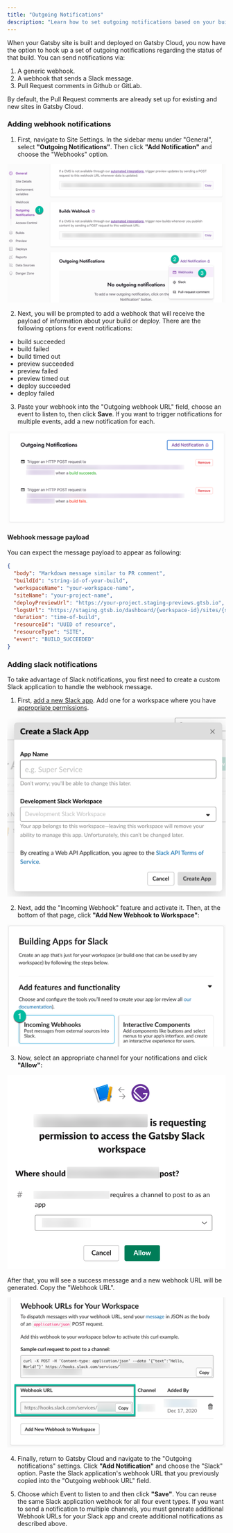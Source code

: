 ```yaml
---
title: "Outgoing Notifications"
description: "Learn how to set outgoing notifications based on your build and deploy status"
---
```


When your Gatsby site is built and deployed on Gatsby Cloud, you now have the option to hook up a set of outgoing notifications regarding the status of that build. You can send notifications via:

1. A generic webhook.
1. A webhook that sends a Slack message.
1. Pull Request comments in Github or GitLab.

By default, the Pull Request comments are already set up for existing and new sites in Gatsby Cloud.

### Adding webhook notifications

1. First, navigate to Site Settings. In the sidebar menu under "General", select **"Outgoing Notifications"**. Then click **"Add Notification"** and choose the "Webhooks" option.

![Steps to add a webhook notification](../../images/webhook-notification.png)

2. Next, you will be prompted to add a webhook that will receive the payload of information about your build or deploy. There are the following options for event notifications:

- build succeeded
- build failed
- build timed out
- preview succeeded
- preview failed
- preview timed out
- deploy succeeded
- deploy failed

3. Paste your webhook into the "Outgoing webhook URL" field, choose an event to listen to, then click **Save**. If you want to trigger notifications for multiple events, add a new notification for each.

![Button to add a notification](../../images/add-notification.png)

#### Webhook message payload

You can expect the message payload to appear as following:

```json
{
  "body": "Markdown message similar to PR comment",
  "buildId": "string-id-of-your-build",
  "workspaceName": "your-workspace-name",
  "siteName": "your-project-name",
  "deployPreviewUrl": "https://your-project.staging-previews.gtsb.io",
  "logsUrl": "https://staging.gtsb.io/dashboard/{workspace-id}/sites/{site-id}/builds/{build-id}/details",
  "duration": "time-of-build",
  "resourceId": "UUID of resource",
  "resourceType": "SITE",
  "event": "BUILD_SUCCEEDED"
}
```

### Adding slack notifications

To take advantage of Slack notifications, you first need to create a custom Slack application to handle the webhook message.

1. First, [add a new Slack app](https://api.slack.com/apps?new_app=1). Add one for a workspace where you have [appropriate permissions](https://slack.com/help/articles/201314026-Permissions-by-role-in-Slack#apps-integrations).

![Modal to create a slack app](../../images/create-slack-app.png)

2. Next, add the "Incoming Webhook" feature and activate it. Then, at the bottom of that page, click **"Add New Webhook to Workspace"**:

![Slack Incoming Webhooks feature](../../images/incoming-webhook.png)

3. Now, select an appropriate channel for your notifications and click **"Allow":**

![Slack App Permissions](../../images/slack-app-permissoin.png)

After that, you will see a success message and a new webhook URL will be generated. Copy the "Webhook URL".

![Example of a Webhook URL](../../images/webhook-url.png)

4. Finally, return to Gatsby Cloud and navigate to the "Outgoing notifications" settings. Click **"Add Notification"** and choose the "Slack" option. Paste the Slack application's webhook URL that you previously copied into the "Outgoing webhook URL" field.

5. Choose which Event to listen to and then click **"Save"**. You can reuse the same Slack application webhook for all four event types. If you want to send a notification to multiple channels, you must generate additional Webhook URLs for your Slack app and create additional notifications as described above.
